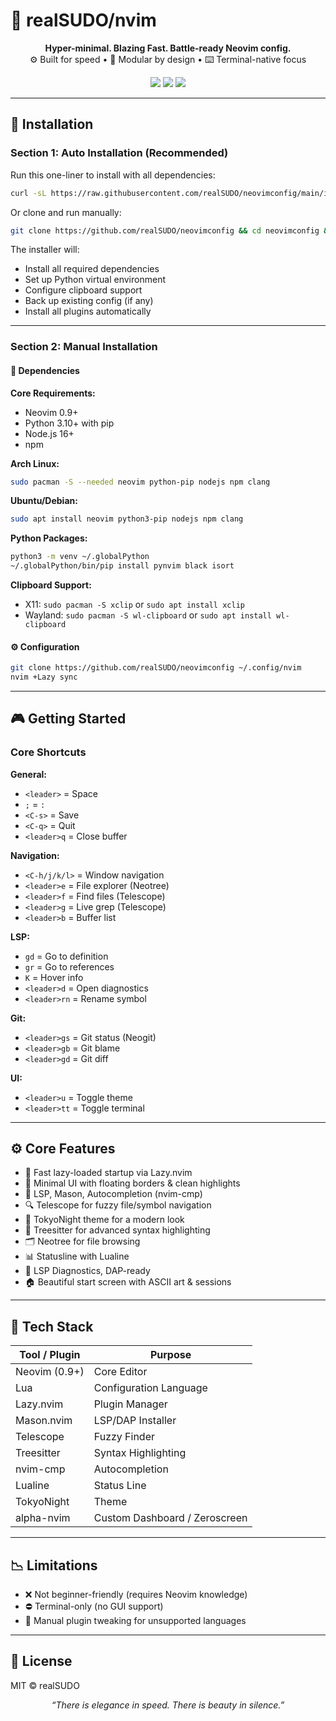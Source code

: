 # 🧠 realSUDO/nvim

<p align="center">
  <b>Hyper-minimal. Blazing Fast. Battle-ready Neovim config.</b><br>
  ⚙️ Built for speed • 🧩 Modular by design • ⌨️ Terminal-native focus
</p>

<p align="center">
  <img src="https://img.shields.io/badge/Neovim-%E2%9C%94-green?style=flat-square&logo=neovim&logoColor=white" />
  <img src="https://img.shields.io/badge/Status-Active-blue?style=flat-square&logo=github" />
  <img src="https://img.shields.io/badge/Linux-Hyprland%20%7C%20Arch-black?style=flat-square&logo=arch-linux" />
</p>

---

## 🚀 Installation

### Section 1: Auto Installation (Recommended)

Run this one-liner to install with all dependencies:

```bash
curl -sL https://raw.githubusercontent.com/realSUDO/neovimconfig/main/install.sh | bash
```

Or clone and run manually:

```bash
git clone https://github.com/realSUDO/neovimconfig && cd neovimconfig && chmod +x install.sh && ./install.sh
```

The installer will:

- Install all required dependencies
- Set up Python virtual environment
- Configure clipboard support
- Back up existing config (if any)
- Install all plugins automatically

---

### Section 2: Manual Installation

#### 🧱 Dependencies

**Core Requirements:**

- Neovim 0.9+
- Python 3.10+ with pip
- Node.js 16+
- npm

**Arch Linux:**

```bash
sudo pacman -S --needed neovim python-pip nodejs npm clang
```

**Ubuntu/Debian:**

```bash
sudo apt install neovim python3-pip nodejs npm clang
```

**Python Packages:**

```bash
python3 -m venv ~/.globalPython
~/.globalPython/bin/pip install pynvim black isort
```

**Clipboard Support:**

- X11: `sudo pacman -S xclip` or `sudo apt install xclip`
- Wayland: `sudo pacman -S wl-clipboard` or `sudo apt install wl-clipboard`

#### ⚙️ Configuration

```bash
git clone https://github.com/realSUDO/neovimconfig ~/.config/nvim
nvim +Lazy sync
```

---

## 🎮 Getting Started

### Core Shortcuts

**General:**

- `<leader>` = Space
- `;` = `:`
- `<C-s>` = Save
- `<C-q>` = Quit
- `<leader>q` = Close buffer

**Navigation:**

- `<C-h/j/k/l>` = Window navigation
- `<leader>e` = File explorer (Neotree)
- `<leader>f` = Find files (Telescope)
- `<leader>g` = Live grep (Telescope)
- `<leader>b` = Buffer list

**LSP:**

- `gd` = Go to definition
- `gr` = Go to references
- `K` = Hover info
- `<leader>d` = Open diagnostics
- `<leader>rn` = Rename symbol

**Git:**

- `<leader>gs` = Git status (Neogit)
- `<leader>gb` = Git blame
- `<leader>gd` = Git diff

**UI:**

- `<leader>u` = Toggle theme
- `<leader>tt` = Toggle terminal

---

## ⚙️ Core Features

- 🚀 Fast lazy-loaded startup via Lazy.nvim
- 🎯 Minimal UI with floating borders & clean highlights
- 🔧 LSP, Mason, Autocompletion (nvim-cmp)
- 🔍 Telescope for fuzzy file/symbol navigation
- 🌌 TokyoNight theme for a modern look
- 📜 Treesitter for advanced syntax highlighting
- 🗂️ Neotree for file browsing
- 📊 Statusline with Lualine
- 🧠 LSP Diagnostics, DAP-ready
- 🏠 Beautiful start screen with ASCII art & sessions

---

## 🧩 Tech Stack

| Tool / Plugin   | Purpose                        |
|-----------------|--------------------------------|
| Neovim (0.9+)   | Core Editor                    |
| Lua             | Configuration Language         |
| Lazy.nvim       | Plugin Manager                 |
| Mason.nvim      | LSP/DAP Installer              |
| Telescope       | Fuzzy Finder                   |
| Treesitter      | Syntax Highlighting            |
| nvim-cmp        | Autocompletion                 |
| Lualine         | Status Line                    |
| TokyoNight      | Theme                          |
| alpha-nvim      | Custom Dashboard / Zeroscreen  |

---

## 📉 Limitations

- ❌ Not beginner-friendly (requires Neovim knowledge)
- ⛔ Terminal-only (no GUI support)
- 🌱 Manual plugin tweaking for unsupported languages

---

## 🪪 License

MIT © realSUDO

<p align="center"><i>“There is elegance in speed. There is beauty in silence.”</i></p>
